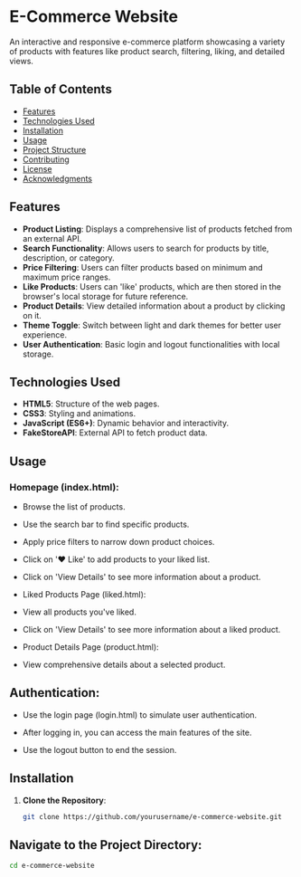 # E-Commerce Website

An interactive and responsive e-commerce platform showcasing a variety of products with features like product search, filtering, liking, and detailed views.

## Table of Contents

- [Features](#features)
- [Technologies Used](#technologies-used)
- [Installation](#installation)
- [Usage](#usage)
- [Project Structure](#project-structure)
- [Contributing](#contributing)
- [License](#license)
- [Acknowledgments](#acknowledgments)

## Features

- **Product Listing**: Displays a comprehensive list of products fetched from an external API.
- **Search Functionality**: Allows users to search for products by title, description, or category.
- **Price Filtering**: Users can filter products based on minimum and maximum price ranges.
- **Like Products**: Users can 'like' products, which are then stored in the browser's local storage for future reference.
- **Product Details**: View detailed information about a product by clicking on it.
- **Theme Toggle**: Switch between light and dark themes for better user experience.
- **User Authentication**: Basic login and logout functionalities with local storage.

## Technologies Used

- **HTML5**: Structure of the web pages.
- **CSS3**: Styling and animations.
- **JavaScript (ES6+)**: Dynamic behavior and interactivity.
- **FakeStoreAPI**: External API to fetch product data.

## Usage
### Homepage (index.html):
- Browse the list of products.

- Use the search bar to find specific products.

- Apply price filters to narrow down product choices.

- Click on '❤️ Like' to add products to your liked list.

- Click on 'View Details' to see more information about a product.

- Liked Products Page (liked.html):
- View all products you've liked.

- Click on 'View Details' to see more information about a liked product.

- Product Details Page (product.html):
- View comprehensive details about a selected product.

## Authentication:
- Use the login page (login.html) to simulate user authentication.

- After logging in, you can access the main features of the site.

- Use the logout button to end the session.

## Installation

1. **Clone the Repository**:

   ```bash
   git clone https://github.com/yourusername/e-commerce-website.git

## Navigate to the Project Directory:

  ```bash
  cd e-commerce-website



